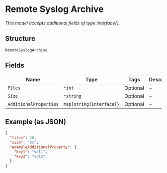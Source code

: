 
# Remote Syslog Archive

*This model accepts additional fields of type interface{}.*

## Structure

`RemoteSyslogArchive`

## Fields

| Name | Type | Tags | Description |
|  --- | --- | --- | --- |
| `Files` | `*int` | Optional | - |
| `Size` | `*string` | Optional | - |
| `AdditionalProperties` | `map[string]interface{}` | Optional | - |

## Example (as JSON)

```json
{
  "files": 20,
  "size": "5m",
  "exampleAdditionalProperty": {
    "key1": "val1",
    "key2": "val2"
  }
}
```

